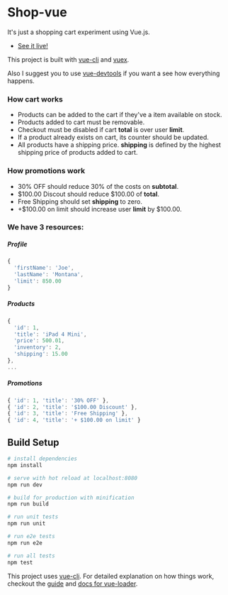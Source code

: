 # Shop-vue

It's just a shopping cart experiment using Vue.js.

- [See it live!](http://matheusazzi.com/shopping-cart/)

This project is built with [vue-cli](https://github.com/vuejs/vue-cli) and [vuex](https://github.com/vuejs/vuex).

Also I suggest you to use [vue-devtools](https://github.com/vuejs/vue-devtools) if you want a see how everything happens.

### How cart works

- Products can be added to the cart if they've a item available on stock.
- Products added to cart must be removable.
- Checkout must be disabled if cart **total** is over user **limit**.
- If a product already exists on cart, its counter should be updated.
- All products have a shipping price. **shipping** is defined by the highest shipping price of products added to cart.

### How promotions work

- 30% OFF should reduce 30% of the costs on **subtotal**.
- $100.00 Discout should reduce $100.00 of **total**.
- Free Shipping should set **shipping** to zero.
- +$100.00 on limit should increase user **limit** by $100.00.

### We have 3 resources:

##### Profile

```js
{
  'firstName': 'Joe',
  'lastName': 'Montana',
  'limit': 850.00
}
```

##### Products

```js
{
  'id': 1,
  'title': 'iPad 4 Mini',
  'price': 500.01,
  'inventory': 2,
  'shipping': 15.00
},
...
```

##### Promotions

```js
{ 'id': 1, 'title': '30% OFF' },
{ 'id': 2, 'title': '$100.00 Discount' },
{ 'id': 3, 'title': 'Free Shipping' },
{ 'id': 4, 'title': '+ $100.00 on limit' }
```

## Build Setup

```bash
# install dependencies
npm install

# serve with hot reload at localhost:8080
npm run dev

# build for production with minification
npm run build

# run unit tests
npm run unit

# run e2e tests
npm run e2e

# run all tests
npm test
```

This project uses [vue-cli](https://github.com/vuejs/vue-cli). For detailed explanation on how things work, checkout the [guide](http://vuejs-templates.github.io/webpack/) and [docs for vue-loader](http://vuejs.github.io/vue-loader).

